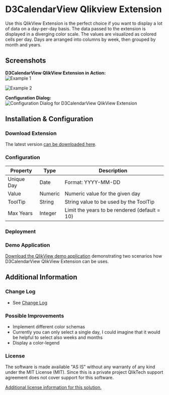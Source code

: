 D3CalendarView Qlikview Extension
================================================================================ 
Use this QlikView Extension is the perfect choice if you want to display a lot of data on a day-per-day basis. The data passed to the extension is displayed in a diverging color scale.
The values are visualized as colored cells per day. Days are arranged into columns by week, then grouped by month and years.

Screenshots
--------------------------------------------------------------------------------

**D3CalendarView QlikView Extension in Action:**  
![Example 1](https://raw.github.com/stefanwalther/QlikView-Extension-D3CalendarView/master/gh-pages/D3CalendarView_Example1.png)

![Example 2](https://raw.github.com/stefanwalther/QlikView-Extension-D3CalendarView/master/gh-pages/D3CalendarView_Example2.png)

**Configuration Dialog:**  
![Configuration Dialog for D3CalendarView QlikView Extension](https://raw.github.com/stefanwalther/QlikView-Extension-D3CalendarView/master/gh-pages/Configuration.png)

Installation & Configuration
--------------------------------------------------------------------------------

### Download Extension
The latest version [can be downloaded here](https://github.com/stefanwalther/QlikView-Extension-D3CalendarView/raw/master/Install/D3CalendarView_Latest.qar "Latest version of D3CalendarView QlikView Extension").

### Configuration

| Property       | Type      | Description                                   |
| -------------- | ------    | --------------------------------------------- |
|  Unique Day    |  Date     | Format: YYYY-MM-DD                            |
|  Value         |  Numeric  | Numeric value for the given day               |
|  ToolTip       |  String   | String value to be used by the ToolTip        |
|  Max Years     |  Integer  | Limit the years to be rendered (default = 10) |

### Deployment


### Demo Application
[Download the QlikView demo application](https://github.com/stefanwalther/QlikView-Extension-D3CalendarView/raw/master/Demo/D3CalendarView_v1.0.0.qvw) demonstrating two scenarios how D3CalendarView QlikView Extension can be uses.


Additional Information
--------------------------------------------------------------------------------
### Change Log

* See [Change Log](https://github.com/stefanwalther/QlikView-Extension-D3CalendarView/blob/gh-pages/CHANGELOG.md)

### Possible Improvements
* Implement different color schemas
* Currently you can only select a single day, I could imagine that it would be helpful to select also weeks and months
* Display a color-legend


### License

The software is made available "AS IS" without any warranty of any kind under the MIT License (MIT).
Since this is a private project QlikTech support agreement does not cover support for this software.

[Additional license information for this solution.](https://github.com/stefanwalther/QlikView-Extension-D3CalendarView/blob/gh-pages/LICENSE.md)
